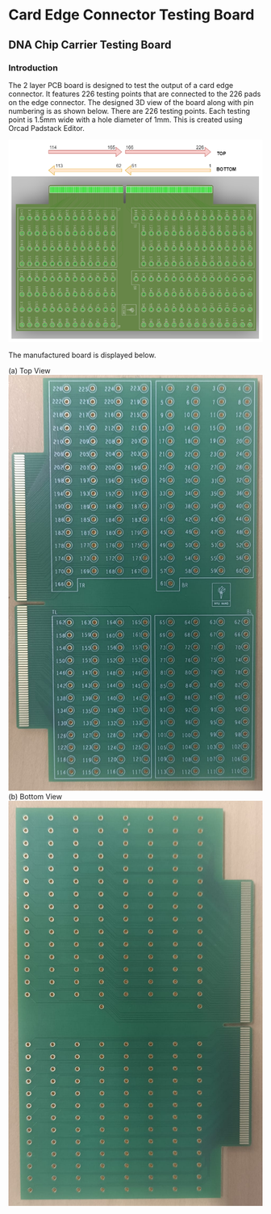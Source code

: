 # Card Edge Connector Testing Board

## DNA Chip Carrier Testing Board

### Introduction

The 2 layer PCB board is designed to test the output of a card edge connector. It features 226 testing points that are connected to the 226 pads on the edge connector. The designed 3D view of the board along with pin numbering is as shown below. 
There are 226 testing points. Each testing point is 1.5mm wide with a hole diameter of 1mm. This is created using Orcad Padstack Editor.

![Top View](PinNumbering.png)

The manufactured board is displayed below.

(a) Top View ![Top View](top_view.jpg)
(b) Bottom View ![Bottom View](bottom_view.jpg)



